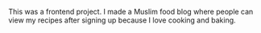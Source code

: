
This was a frontend project. I made a Muslim food blog where people can view my recipes after signing up because I love cooking and baking. 
